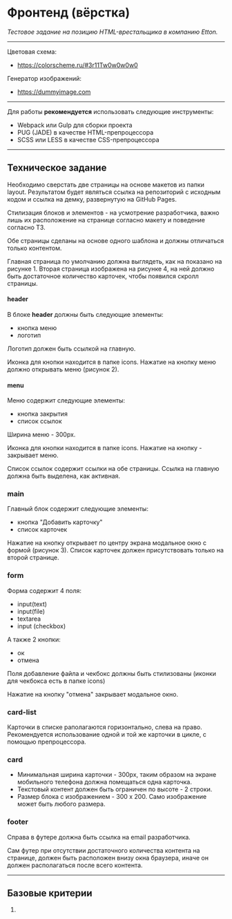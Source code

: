 # Фронтенд (вёрстка)
*Тестовое задание на позицию HTML-врестальщика в компанию Etton.*
____
Цветовая схема:
- https://colorscheme.ru/#3r11Tw0w0w0w0

Генератор изображений:
- https://dummyimage.com
____
Для работы **рекомендуется** использовать следующие инструменты:

- Webpack или Gulp для сборки проекта
- PUG (JADE) в качестве HTML-препроцессора
- SCSS или LESS в качестве CSS-препроцессора 
____

## Техническое задание

Необходимо сверстать две страницы на основе макетов из папки layout.
Результатом будет являться ссылка на репозиторий с исходным кодом и ссылка на демку, развернутую на GitHub Pages.

Стилизация блоков и элементов - на усмотрение разработчика, важно лишь их расположение на странице согласно макету и поведение согласно ТЗ.

Обе страницы сделаны на основе одного шаблона и должны отличаться только контентом.

Главная страница по умолчанию должна выглядеть, как на показано на рисунке 1.
Вторая страница изображена на рисунке 4, на ней должно быть достаточное количество карточек, чтобы появился скролл страницы.



#### header

В блоке **header** должны быть следующие элементы:
- кнопка меню
- логотип

Логотип должен быть ссылкой на главную.
 
Иконка для кнопки находится в папке icons.
Нажатие на кнопку меню должно открывать меню (рисунок 2).


#### menu

Меню содержит следующие элементы:
- кнопка закрытия
- список ссылок

Ширина меню - 300px.

Иконка для кнопки находится в папке icons.
Нажатие на кнопку - закрывает меню.

Список ссылок содержит ссылки на обе страницы. Ссылка на главную должна быть выделена, как активная.


### main

Главный блок содержит следующие элементы:
- кнопка "Добавить карточку"
- список карточек

Нажатие на кнопку открывает по центру экрана модальное окно с формой (рисунок 3).
Список карточек должен присутствовать только на второй странице.

### form

 Форма содержит 4 поля:
 - input(text)
 - input(file)
 - textarea
 - input (checkbox)
 
 А также 2 кнопки:
 - ок
 - отмена
 
Поля добавление файла и чекбокс должны быть стилизованы (иконки для чекбокса есть в папке icons)
 
  Нажатие на кнопку "отмена" закрывает модальное окно.
 

### card-list

Карточки в списке раполагаются горизонтально, слева на право. Рекомендуется использование одной и той же карточки в цикле, с помощью препроцессора.

### card

- Минимальная ширина карточки - 300px, таким образом на экране мобильного телефона должна помещаться одна карточка.
- Текстовый контент должен быть ограничен по высоте - 2 строки.
- Размер блока с изображением - 300 x 200. Само изображение может быть любого размера.

### footer

Справа в футере должна быть ссылка на email разработчика.

Сам футер при отсутствии достаточного количества контента на странице, должен быть расположен внизу окна браузера, иначе он должен располагаться после всего контента.

____

## Базовые критерии

1) 
